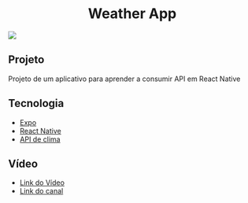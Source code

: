  <html>
  <h1 align="center">Weather App</h1>
 <img src="https://user-images.githubusercontent.com/53982668/120874614-e5af8000-c57d-11eb-8518-8a20cf48673f.png">
 
  <h2>Projeto</h2>
  <p>Projeto de um aplicativo para aprender a consumir API em React Native<p>
  
  <h2>Tecnologia</h2>
  <ul>
   <li><a href="https://docs.expo.io">Expo</a></li>
   <li><a href="https://reactnative.dev">React Native</a></li>
   <li><a href="https://openweathermap.org">API de clima</a></li>
  </ul>
 
  <h2>Vídeo</h2>
  <ul>
   <li><a href="https://www.youtube.com/watch?v=NgDaPmxewcg&list=PLD85btOM_5RRRt8VrzyBHr0yj1vJtCpTs&index=5">Link do Vídeo</a></li>
   <li><a href="https://www.youtube.com/channel/UCbWV65OoGP6mw2pGd0c5E-g">Link do canal</a></li>
  </ul>
   
 </html>
